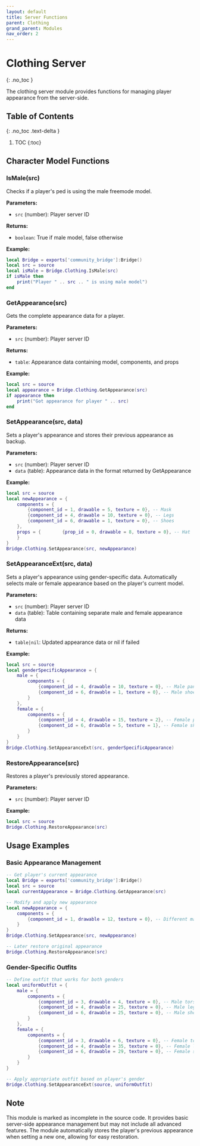 ```yaml
---
layout: default
title: Server Functions
parent: Clothing
grand_parent: Modules
nav_order: 2
---
```


# Clothing Server
{: .no_toc }

The clothing server module provides functions for managing player appearance from the server-side.

## Table of Contents
{: .no_toc .text-delta }

1. TOC
{:toc}

## Character Model Functions

### IsMale(src)

Checks if a player's ped is using the male freemode model.

**Parameters:**
- `src` (number): Player server ID

**Returns:**
- `boolean`: True if male model, false otherwise

**Example:**
```lua
local Bridge = exports['community_bridge']:Bridge()
local src = source
local isMale = Bridge.Clothing.IsMale(src)
if isMale then
    print("Player " .. src .. " is using male model")
end
```

### GetAppearance(src)

Gets the complete appearance data for a player.

**Parameters:**
- `src` (number): Player server ID

**Returns:**
- `table`: Appearance data containing model, components, and props

**Example:**
```lua
local src = source
local appearance = Bridge.Clothing.GetAppearance(src)
if appearance then
    print("Got appearance for player " .. src)
end
```

### SetAppearance(src, data)

Sets a player's appearance and stores their previous appearance as backup.

**Parameters:**
- `src` (number): Player server ID
- `data` (table): Appearance data in the format returned by GetAppearance

**Example:**
```lua
local src = source
local newAppearance = {
    components = {
        {component_id = 1, drawable = 5, texture = 0}, -- Mask
        {component_id = 4, drawable = 10, texture = 0}, -- Legs
        {component_id = 6, drawable = 1, texture = 0}, -- Shoes
    },
    props = {        {prop_id = 0, drawable = 8, texture = 0}, -- Hat
    }
}
Bridge.Clothing.SetAppearance(src, newAppearance)
```

### SetAppearanceExt(src, data)

Sets a player's appearance using gender-specific data. Automatically selects male or female appearance based on the player's current model.

**Parameters:**
- `src` (number): Player server ID
- `data` (table): Table containing separate male and female appearance data

**Returns:**
- `table|nil`: Updated appearance data or nil if failed

**Example:**
```lua
local src = source
local genderSpecificAppearance = {
    male = {
        components = {
            {component_id = 4, drawable = 10, texture = 0}, -- Male pants
            {component_id = 6, drawable = 1, texture = 0}, -- Male shoes
        }
    },
    female = {
        components = {
            {component_id = 4, drawable = 15, texture = 2}, -- Female pants
            {component_id = 6, drawable = 5, texture = 1}, -- Female shoes
        }
    }
}
Bridge.Clothing.SetAppearanceExt(src, genderSpecificAppearance)
```

### RestoreAppearance(src)

Restores a player's previously stored appearance.

**Parameters:**
- `src` (number): Player server ID

**Example:**
```lua
local src = source
Bridge.Clothing.RestoreAppearance(src)
```

## Usage Examples

### Basic Appearance Management

```lua
-- Get player's current appearance
local Bridge = exports['community_bridge']:Bridge()
local src = source
local currentAppearance = Bridge.Clothing.GetAppearance(src)

-- Modify and apply new appearance
local newAppearance = {
    components = {
        {component_id = 1, drawable = 12, texture = 0}, -- Different mask
    }
}
Bridge.Clothing.SetAppearance(src, newAppearance)

-- Later restore original appearance
Bridge.Clothing.RestoreAppearance(src)
```

### Gender-Specific Outfits

```lua
-- Define outfit that works for both genders
local uniformOutfit = {
    male = {
        components = {
            {component_id = 3, drawable = 4, texture = 0}, -- Male torso
            {component_id = 4, drawable = 25, texture = 0}, -- Male legs
            {component_id = 6, drawable = 25, texture = 0}, -- Male shoes
        }
    },
    female = {
        components = {
            {component_id = 3, drawable = 6, texture = 0}, -- Female torso
            {component_id = 4, drawable = 35, texture = 0}, -- Female legs  
            {component_id = 6, drawable = 29, texture = 0}, -- Female shoes
        }
    }
}

-- Apply appropriate outfit based on player's gender
Bridge.Clothing.SetAppearanceExt(source, uniformOutfit)
```

## Note

This module is marked as incomplete in the source code. It provides basic server-side appearance management but may not include all advanced features. The module automatically stores the player's previous appearance when setting a new one, allowing for easy restoration.
